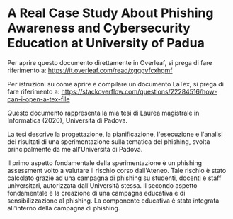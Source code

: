 # A Real Case Study About Phishing Awareness and Cybersecurity Education at University of Padua

Per aprire questo documento direttamente in Overleaf, si prega di fare riferimento a: https://it.overleaf.com/read/xgggvfcxhgmf

Per istruzioni su come aprire e compilare un documento LaTex, si prega di fare riferimento a: https://stackoverflow.com/questions/22284516/how-can-i-open-a-tex-file

Questo documento rappresenta la mia tesi di Laurea magistrale in Informatica (2020), Università di Padova.

La tesi descrive la progettazione, la pianificazione, l'esecuzione e l'analisi dei risultati di una sperimentazione sulla tematica del phishing, svolta principalmente da me all'Università di Padova.

Il primo aspetto fondamentale della sperimentazione è un phishing assessment volto a valutare il rischio corso dall'Ateneo. Tale rischio è stato calcolato grazie ad una campagna di phishing su studenti, docenti e staff universitari, autorizzata dall'Università stessa.
Il secondo aspetto fondamentale è la creazione di una campagna educativa e di sensibilizzazione al phishing. La componente educativa è stata integrata all'interno della campagna di phishing.
